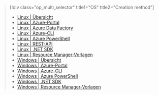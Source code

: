 > [!div class="op_multi_selector" title1="OS" title2="Creation method"]
> * [Linux | Übersicht](../articles/hdinsight/hdinsight-hadoop-provision-linux-clusters.md)
> * [Linux | Azure-Portal](../articles/hdinsight/hdinsight-hadoop-create-linux-clusters-portal.md)
> * [Linux | Azure Data Factory](../articles/hdinsight/hdinsight-hadoop-create-linux-clusters-adf.md)
> * [Linux | Azure-CLI](../articles/hdinsight/hdinsight-hadoop-create-linux-clusters-azure-cli.md)
> * [Linux | Azure PowerShell](../articles/hdinsight/hdinsight-hadoop-create-linux-clusters-azure-powershell.md)
> * [Linux | REST-API](../articles/hdinsight/hdinsight-hadoop-create-linux-clusters-curl-rest.md)
> * [Linux | .NET SDK](../articles/hdinsight/hdinsight-hadoop-create-linux-clusters-dotnet-sdk.md)
> * [Linux | Resource Manager-Vorlagen](../articles/hdinsight/hdinsight-hadoop-create-linux-clusters-arm-templates.md)
> * [Windows | Übersicht](../articles/hdinsight/hdinsight-provision-clusters.md)
> * [Windows | Azure-Portal](../articles/hdinsight/hdinsight-hadoop-create-windows-clusters-portal.md)
> * [Windows | Azure-CLI](../articles/hdinsight/hdinsight-hadoop-create-windows-clusters-cli.md)
> * [Windows | Azure PowerShell](../articles/hdinsight/hdinsight-hadoop-create-windows-clusters-powershell.md)
> * [Windows | .NET SDK](../articles/hdinsight/hdinsight-hadoop-create-windows-clusters-dotnet-sdk.md)
> * [Windows | Resource Manager-Vorlagen](../articles/hdinsight/hdinsight-hadoop-create-windows-clusters-arm-templates.md)
> 
> 



<!--HONumber=Nov16_HO3-->


